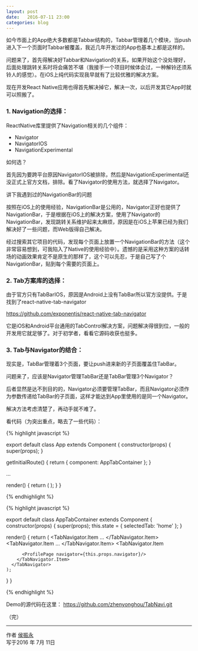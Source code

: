 ```yaml
---
layout: post
date:   2016-07-11 23:00
categories: blog
---
```


如今市面上的App绝大多数都是Tabbar结构的，Tabbar管理着几个模块，当push进入下一个页面时Tabbar被覆盖，我近几年开发过的App也基本上都是这样的。

问题来了，首先得解决好Tabbar和Navigation的关系，如果开始这个没处理好，后面处理跳转关系时将会痛苦不堪（我接手一个项目时候体会过，一种解铃还须系铃人的感觉）。在iOS上纯代码实现我早就有了比较优雅的解决方案。

现在开发React Native应用也得首先解决掉它，解决一次，以后开发其它App时就可以照搬了。


### 1. Navigation的选择：

ReactNative库里提供了Navigation相关的几个组件：
- Navigator
- NavigatorIOS
- NavigationExperimental

如何选？ 

首先因为要跨平台原因NavigatorIOS被排除，然后是NavigationExperimental还没正式上官方文档，排除。看了Navigator的使用方法，就选择了Navigator。

讲下我遇到过的NavigationBar的问题

按照在iOS上的使用经验，NavigationBar是公用的，Navigator正好也提供了NavigationBar，于是根据在iOS上的解决方案，使用了Navigator的NavigationBar，发现跳转关系维护起来太麻烦，原因是在iOS上苹果已经为我们解决好了一些问题，而Web版得自己解决。

经过搜索其它项目的代码，发现每个页面上放置一个NavigationBar的方法（这个非常容易想到，可我陷入了Native的使用经验中）。遗憾的是采用这种方案的话转场的动画效果肯定不是原生的那样了，这个可以先忍，于是自己写了个NavigationBar，贴到每个需要的页面上。


### 2. Tab方案库的选择：

由于官方只有TabBarIOS，原因是Android上没有TabBar所以官方没提供。于是找到了react-native-tab-navigator

https://github.com/exponentjs/react-native-tab-navigator

它是iOS和Android平台通用的TabControl解决方案，问题解决得很到位，一般的开发用它就足够了。对于初学者，看看它源码收获也挺多。


### 3. Tab与Navigator的结合：

现实是，TabBar管理着3个页面，要让push进来新的子页面覆盖住TabBar。

问题来了，应该是Navigator管理TabBar还是TabBar管理3个Navigator？

后者显然是达不到目的的，Navigator必须要管理TabBar，而且Navigator必须作为参数传递给TabBar的子页面，这样才能达到App里使用的是同一个Navigator。

解决方法考虑清楚了，再动手就不难了。

看代码（为突出重点，略去了一些代码）：

{% highlight javascript %}

export default class App extends Component {
  constructor(props) {
    super(props);
  }

  getInitialRoute() {
    return {
      component: AppTabContainer
    };
  }

  ...
  
  render() {
    return (
      <Navigator 
        initialRoute={this.getInitialRoute()}
        configureScene={this.configureScene}
        renderScene={this.renderScene}
      />
    );
  }
}

{% endhighlight %}


{% highlight javascript %}

export default class AppTabContainer extends Component {
  constructor(props) {
    super(props);
    this.state = {
      selectedTab: 'home'
    };
  }

  render() {
    return (
      <TabNavigator>
        <TabNavigator.Item
          ...
          <HomePage navigator={this.props.navigator}/>
        </TabNavigator.Item>
        <TabNavigator.Item
          ...
          <ProductPage navigator={this.props.navigator}/>
        </TabNavigator.Item>
        <TabNavigator.Item
          
          <ProfilePage navigator={this.props.navigator}/>
        </TabNavigator.Item>
      </TabNavigator>
    );
  }
}

{% endhighlight %}

Demo的源代码在这里：
https://github.com/zhenyonghou/TabNavi.git

（完）


------

作者 [侯振永][1]     
写于2016 年 7月 11日

[1]: https://zhenyonghou.github.io/